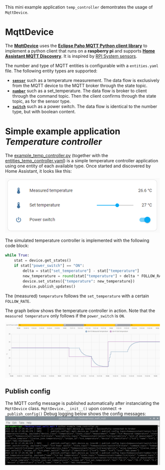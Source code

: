 This mini example application `temp_controller` demontrates the usage of `MqttDevice`.

# MqttDevice
The [__MqttDevice__](mqtt_device.py) uses the [__Eclipse Paho MQTT Python client library__](https://pypi.org/project/paho-mqtt/) to implement a python client that runs on a __raspberry pi__ and supports [__Home Assistant MQTT Discovery__](https://www.home-assistant.io/integrations/mqtt/#mqtt-discovery). It is inspired by [RPI System sensors](https://github.com/Sennevds/system_sensors).

The number and type of MQTT entities is configurable with a `entities.yaml` file. The following entity types are supported:
- [__`sensor`__](https://developers.home-assistant.io/docs/core/entity/sensor/) such as a temperature measurement. The data flow is exclusively from the MQTT device to the MQTT broker through the state topic.
- [__`number`__](https://developers.home-assistant.io/docs/core/entity/number/) such as a set_temperature. The data flow is broker to client through the command topic. Then the client confirms through the state topic, as for the sensor type.
- [__`switch`__](https://developers.home-assistant.io/docs/core/entity/switch) such as a power switch. The data flow is identical to the number type, but with boolean content.

# Simple example application _Temperature controller_
The [example_temp_controller.py](example_temp_controller.py) (together with the [entities_temp_controller.yaml](entities_temp_controller.yaml)) is a simple temperature controller application using one entity of each available type. Once started and discovered by Home Assistant, it looks like this:

![imgs/tc_ui.png](../imgs/tc_ui.png)

The simulated temperature controller is implemented with the following code block:
```Python
while True:
    stat = device.get_states()
    if stat["power_switch"] == "ON":
        delta = stat["set_temperature"] - stat["temperature"]
        new_temperature = round(stat["temperature"] + delta * FOLLOW_RATE, 1)
        device.set_states({"temperature": new_temperature})
        device.publish_updates()
```
The (measured) ``temperature`` follows the ``set_temperature`` with a certain `FOLLOW_RATE`.

The graph below shows the temperature controller in action. Note that the `measured temperature` only follows if the `power_switch` is `ON`.

![imgs/example_history.png](../imgs/example_history.png)

## Publish config
The MQTT config message is published automatically after instanciating the `MqttDevice` class. 
`MqttDevice.__init__()` upon connect -> `_publish_config()`
Debug logging below shows the config messages:
![imgs/example_tc_execution.png](../imgs/example_tc_execution.png)
